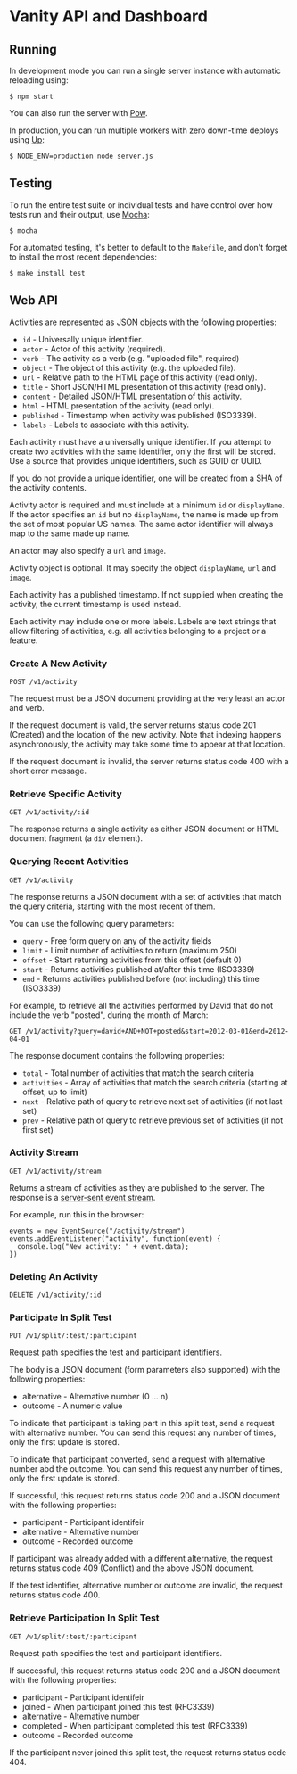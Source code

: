 # Vanity API and Dashboard


## Running

In development mode you can run a single server instance with automatic
reloading using:

```
$ npm start
```

You can also run the server with [Pow](http://pow.cx/).

In production, you can run multiple workers with zero down-time deploys using
[Up](https://github.com/LearnBoost/up):

```
$ NODE_ENV=production node server.js
```


## Testing

To run the entire test suite or individual tests and have control over how tests
run and their output, use [Mocha](https://github.com/visionmedia/mocha):

```
$ mocha
```

For automated testing, it's better to default to the `Makefile`, and don't
forget to install the most recent dependencies:

```
$ make install test
```


## Web API

Activities are represented as JSON objects with the following properties:

* `id`        - Universally unique identifier.
* `actor`     - Actor of this activity (required).
* `verb`      - The activity as a verb (e.g. "uploaded file", required)
* `object`    - The object of this activity (e.g. the uploaded file).
* `url`       - Relative path to the HTML page of this activity (read only).
* `title`     - Short JSON/HTML presentation of this activity (read only).
* `content`   - Detailed JSON/HTML presentation of this activity.
* `html`      - HTML presentation of the activity (read only).
* `published` - Timestamp when activity was published (ISO3339).
* `labels`    - Labels to associate with this activity.

Each activity must have a universally unique identifier.  If you attempt to
create two activities with the same identifier, only the first will be stored.
Use a source that provides unique identifiers, such as GUID or UUID.

If you do not provide a unique identifier, one will be created from a SHA of the
activity contents.

Activity actor is required and must include at a minimum `id` or `displayName`.
If the actor specifies an `id` but no `displayName`, the name is made up from
the set of most popular US names.  The same actor identifier will always map to
the same made up name.

An actor may also specify a `url` and `image`.

Activity object is optional.  It may specify the object `displayName`, `url` and
`image`.

Each activity has a published timestamp.  If not supplied when creating the
activity, the current timestamp is used instead.

Each activity may include one or more labels.  Labels are text strings that
allow filtering of activities, e.g. all activities belonging to a project or a
feature.


### Create A New Activity

```
POST /v1/activity
```

The request must be a JSON document providing at the very least an actor and verb.

If the request document is valid, the server returns status code 201 (Created)
and the location of the new activity.  Note that indexing happens
asynchronously, the activity may take some time to appear at that location.

If the request document is invalid, the server returns status code 400 with a
short error message.


### Retrieve Specific Activity

```
GET /v1/activity/:id
```

The response returns a single activity as either JSON document or HTML document
fragment (a `div` element).


### Querying Recent Activities

```
GET /v1/activity
```

The response returns a JSON document with a set of activities that match the
query criteria, starting with the most recent of them.

You can use the following query parameters:
* `query` - Free form query on any of the activity fields
* `limit` - Limit number of activities to return (maximum 250)
* `offset` - Start returning activities from this offset (default 0)
* `start` - Returns activities published at/after this time (ISO3339)
* `end` - Returns activities published before (not including) this time
  (ISO3339)

For example, to retrieve all the activities performed by David that do not
include the verb "posted", during the month of March:

```
GET /v1/activity?query=david+AND+NOT+posted&start=2012-03-01&end=2012-04-01
```

The response document contains the following properties:

* `total` - Total number of activities that match the search criteria
* `activities` - Array of activities that match the search criteria (starting at
  offset, up to limit)
* `next` - Relative path of query to retrieve next set of activities (if not
  last set)
* `prev` - Relative path of query to retrieve previous set of activities (if not
  first set)


### Activity Stream

```
GET /v1/activity/stream
```

Returns a stream of activities as they are published to the server.  The
response is a [server-sent event
stream](http://dev.w3.org/html5/eventsource/#concept-event-stream-reconnection-time).

For example, run this in the browser:

```
events = new EventSource("/activity/stream")
events.addEventListener("activity", function(event) {
  console.log("New activity: " + event.data);
})
```


### Deleting An Activity

```
DELETE /v1/activity/:id
```


### Participate In Split Test

```
PUT /v1/split/:test/:participant
```

Request path specifies the test and participant identifiers.

The body is a JSON document (form parameters also supported) with the following
properties:

* alternative - Alternative number (0 ... n)
* outcome     - A numeric value

To indicate that participant is taking part in this split test, send a request
with alternative number.  You can send this request any number of times, only
the first update is stored.

To indicate that participant converted, send a request with alternative number
abd the outcome.  You can send this request any number of times, only the first
update is stored.

If successful, this request returns status code 200 and a JSON document with the
following properties:

* participant - Participant identifeir
* alternative - Alternative number
* outcome     - Recorded outcome

If participant was already added with a different alternative, the request
returns status code 409 (Conflict) and the above JSON document.

If the test identifier, alternative number or outcome are invalid, the request
returns status code 400.


### Retrieve Participation In Split Test

```
GET /v1/split/:test/:participant
```

Request path specifies the test and participant identifiers.

If successful, this request returns status code 200 and a JSON document with the
following properties:

* participant - Participant identifeir
* joined      - When participant joined this test (RFC3339)
* alternative - Alternative number
* completed   - When participant completed this test (RFC3339)
* outcome     - Recorded outcome

If the participant never joined this split test, the request returns status code
404.

